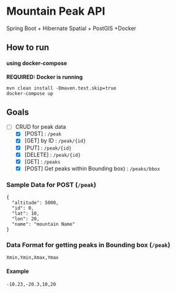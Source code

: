 # Mountain Peak API

Spring Boot + Hibernate Spatial + PostGIS +Docker

## How to run
   
#### using docker-compose

**REQUIRED: Docker is running**

```
mvn clean install -Dmaven.test.skip=true
docker-compose up
```

## Goals
- [ ] CRUD for peak data
    - [x] [POST] : `/peak`
    - [x] [GET] by ID : `/peak/{id}`
    - [x] [PUT] : `/peak/{id}`
    - [x] [DELETE] : `/peak/{id}`
    - [x] [GET] : `/peaks`
    - [x] [POST] Get peaks within Bounding box) : `/peaks/bbox`

### Sample Data for POST (`/peak`)
```
{
  "altitude": 5000,
  "id": 0,
  "lat": 10,
  "lon": 20,
  "name": "mountain Name"
}
```
### Data Format for getting peaks in Bounding box (`/peak`)
```
Xmin,Ymin,Xmax,Ymax
```
#### Example
```
-10.23,-20.3,10,20
```
